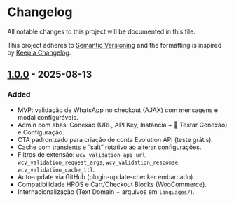 # Changelog
All notable changes to this project will be documented in this file.

This project adheres to [Semantic Versioning](https://semver.org/) and the formatting is inspired by [Keep a Changelog](https://keepachangelog.com/).

## [1.0.0] - 2025-08-13
### Added
- MVP: validação de WhatsApp no checkout (AJAX) com mensagens e modal configuráveis.
- Admin com abas: Conexão (URL, API Key, Instância + 🧪 Testar Conexão) e Configuração.
- CTA padronizado para criação de conta Evolution API (teste grátis).
- Cache com transients e “salt” rotativo ao alterar configurações.
- Filtros de extensão: `wcv_validation_api_url`, `wcv_validation_request_args`, `wcv_validation_response`, `wcv_validation_cache_ttl`.
- Auto‑update via GitHub (plugin-update-checker embarcado).
- Compatibilidade HPOS e Cart/Checkout Blocks (WooCommerce).
- Internacionalização (Text Domain + arquivos em `languages/`).

[1.0.0]: https://github.com/RelaxSolucoes/whatsapp-checkout-validation/releases/tag/v1.0.0

